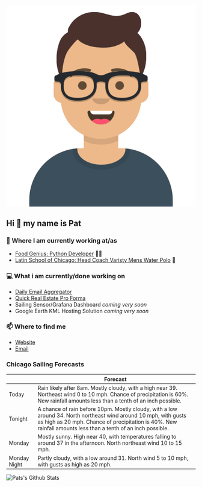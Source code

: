 [![Social banner for p-j-falconer](https://raw.githubusercontent.com/P-J-FALCONER/P-J-FALCONER/master/assets/avataaars.svg)](https://patfalconer.com/)
## Hi :wave: my name is Pat

### 💼 Where I am currently working at/as
- [Food Genius: Python Developer](https://getfoodgenius.com/) 🍔🐍
- [Latin School of Chicago: Head Coach Varisty Mens Water Polo](https://www.latinschool.org/) 🤽


### 💻 What i am currently/done working on
 - [Daily Email Aggregator](https://github.com/P-J-FALCONER/dott_daily_mail)
 - [Quick Real Estate Pro Forma](https://github.com/P-J-FALCONER/henry)
 - Sailing Sensor/Grafana Dashboard *coming very soon*
 - Google Earth KML Hosting Solution *coming very soon*

### 📫 Where to find me
 - [Website](https://patfalconer.com/)
 - [Email](mailto:patrick.j.falconer@gmail.com)


### Chicago Sailing Forecasts
|   | Forecast  |
|---|---|
| Today | Rain likely after 8am. Mostly cloudy, with a high near 39. Northeast wind 0 to 10 mph. Chance of precipitation is 60%. New rainfall amounts less than a tenth of an inch possible. |
| Tonight | A chance of rain before 10pm. Mostly cloudy, with a low around 34. North northeast wind around 10 mph, with gusts as high as 20 mph. Chance of precipitation is 40%. New rainfall amounts less than a tenth of an inch possible. |
| Monday | Mostly sunny. High near 40, with temperatures falling to around 37 in the afternoon. North northeast wind 10 to 15 mph. |
| Monday Night | Partly cloudy, with a low around 31. North wind 5 to 10 mph, with gusts as high as 20 mph. |

![Pats's Github Stats](https://github-readme-stats.vercel.app/api?username=p-j-falconer&show_icons=true&theme=radical)
